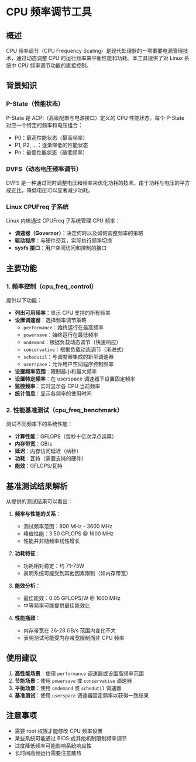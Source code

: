 # CPU 频率调节工具

## 概述

CPU 频率调节（CPU Frequency Scaling）是现代处理器的一项重要电源管理技术，通过动态调整 CPU 的运行频率来平衡性能和功耗。本工具提供了对 Linux 系统中 CPU 频率调节功能的直接控制。

## 背景知识

### P-State（性能状态）

P-State 是 ACPI（高级配置与电源接口）定义的 CPU 性能状态。每个 P-State 对应一个特定的频率和电压组合：
- P0：最高性能状态（最高频率）
- P1, P2, ...：逐渐降低的性能状态
- Pn：最低性能状态（最低频率）

### DVFS（动态电压频率调节）

DVFS 是一种通过同时调整电压和频率来优化功耗的技术。由于功耗与电压的平方成正比，降低电压可以显著减少功耗。

### Linux CPUFreq 子系统

Linux 内核通过 CPUFreq 子系统管理 CPU 频率：
- **调速器（Governor）**：决定何时以及如何调整频率的策略
- **驱动程序**：与硬件交互，实际执行频率切换
- **sysfs 接口**：用户空间访问和控制的接口

## 主要功能

### 1. 频率控制（cpu_freq_control）

提供以下功能：
- **列出可用频率**：显示 CPU 支持的所有频率
- **设置调速器**：选择频率调节策略
  - `performance`：始终运行在最高频率
  - `powersave`：始终运行在最低频率
  - `ondemand`：根据负载动态调节（快速响应）
  - `conservative`：根据负载动态调节（渐进式）
  - `schedutil`：与调度器集成的新型调速器
  - `userspace`：允许用户空间程序控制频率
- **设置频率范围**：限制最小和最大频率
- **设置特定频率**：在 userspace 调速器下设置固定频率
- **监控频率**：实时显示各 CPU 当前频率
- **统计信息**：显示各频率的使用时间

### 2. 性能基准测试（cpu_freq_benchmark）

测试不同频率下的系统性能：
- **计算性能**：GFLOPS（每秒十亿次浮点运算）
- **内存带宽**：GB/s
- **延迟**：内存访问延迟（纳秒）
- **功耗**：瓦特（需要支持的硬件）
- **能效**：GFLOPS/瓦特

## 基准测试结果解析

从提供的测试结果可以看出：

1. **频率与性能的关系**：
   - 测试频率范围：800 MHz - 3600 MHz
   - 峰值性能：3.50 GFLOPS @ 1600 MHz
   - 性能并非随频率线性增长

2. **功耗特征**：
   - 功耗相对稳定：约 71-73W
   - 表明系统可能受到其他因素限制（如内存带宽）

3. **能效分析**：
   - 最佳能效：0.05 GFLOPS/W @ 1600 MHz
   - 中等频率可能提供最佳能效比

4. **性能瓶颈**：
   - 内存带宽在 26-28 GB/s 范围内变化不大
   - 表明测试可能受内存带宽限制而非 CPU 频率

## 使用建议

1. **高性能场景**：使用 `performance` 调速器或设置高频率范围
2. **节能场景**：使用 `powersave` 或 `conservative` 调速器
3. **平衡场景**：使用 `ondemand` 或 `schedutil` 调速器
4. **基准测试**：使用 `userspace` 调速器固定频率以获得一致结果

## 注意事项

- 需要 root 权限才能修改 CPU 频率设置
- 某些系统可能通过 BIOS 或其他机制限制频率调节
- 过度降低频率可能影响系统响应性
- 长时间高频运行需要注意散热